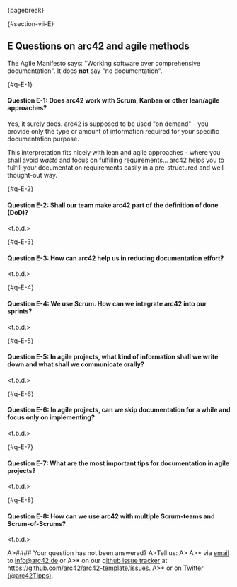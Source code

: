 {pagebreak}

{#section-vii-E}
## E Questions on arc42 and agile methods

The Agile Manifesto says: "Working software over comprehensive documentation".
It does **not** say "no documentation".  

{#q-E-1}
#### Question E-1: Does arc42 work with Scrum, Kanban or other lean/agile approaches?

Yes, it surely does. arc42 is supposed to be used "on demand" - you provide only
the type or amount of information required for your specific documentation purpose.

This interpretation fits nicely with lean and agile approaches - where you shall
avoid _waste_ and focus on fulfilling requirements... arc42 helps you to fulfill
your documentation requirements easily in a pre-structured and well-thought-out way.


{#q-E-2}
#### Question E-2: Shall our team make arc42 part of the definition of done (DoD)?


<t.b.d.>

{#q-E-3}
#### Question E-3: How can arc42 help us in reducing documentation effort?

<t.b.d.>

{#q-E-4}
#### Question E-4: We use Scrum. How can we integrate arc42 into our sprints?

<t.b.d.>

{#q-E-5}
#### Question E-5: In agile projects, what kind of information shall we write down and what shall we communicate orally?

<t.b.d.>

{#q-E-6}
#### Question E-6: In agile projects, can we skip documentation for a while and focus only on implementing?

<t.b.d.>


{#q-E-7}
#### Question E-7: What are the most important tips for documentation in agile projects?

<t.b.d.>


{#q-E-8}
#### Question E-8: How can we use arc42 with multiple Scrum-teams and Scrum-of-Scrums?


<t.b.d.>


A>#### Your question has not been answered?
A>Tell us:
A>
A>* via [email](mailto:info@arc42.de) to info@arc42.de or
A>* on our [github issue tracker](https://github.com/arc42/arc42-template/issues) at https://github.com/arc42/arc42-template/issues.
A>* or on [Twitter (@arc42Tipps)](https://twitter.com/arc42Tipps).

